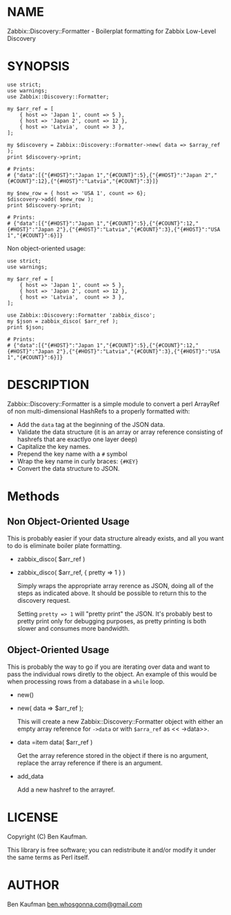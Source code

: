 # NAME

Zabbix::Discovery::Formatter - Boilerplat formatting for Zabbix Low-Level 
Discovery

# SYNOPSIS

    use strict;
    use warnings;
    use Zabbix::Discovery::Formatter;
    
    my $arr_ref = [
        { host => 'Japan 1', count => 5 },
        { host => 'Japan 2', count => 12 },
        { host => 'Latvia',  count => 3 },
    ];
    
    my $discovery = Zabbix::Discovery::Formatter->new( data => $array_ref );
    print $discovery->print;
    
    # Prints:
    # {"data":[{"{#HOST}":"Japan 1","{#COUNT}":5},{"{#HOST}":"Japan 2","{#COUNT}":12},{"{#HOST}":"Latvia","{#COUNT}":3}]}
    
    my $new_row = { host => 'USA 1', count => 6};
    $discovery->add( $new_row );
    print $discovery->print;
    
    # Prints:
    # {"data":[{"{#HOST}":"Japan 1","{#COUNT}":5},{"{#COUNT}":12,"{#HOST}":"Japan 2"},{"{#HOST}":"Latvia","{#COUNT}":3},{"{#HOST}":"USA 1","{#COUNT}":6}]}

Non object-oriented usage: 

    use strict;
    use warnings;
    
    my $arr_ref = [
        { host => 'Japan 1', count => 5 },
        { host => 'Japan 2', count => 12 },
        { host => 'Latvia',  count => 3 },
    ];
    
    use Zabbix::Discovery::Formatter 'zabbix_disco';
    my $json = zabbix_disco( $arr_ref );
    print $json;
    
    # Prints:
    # {"data":[{"{#HOST}":"Japan 1","{#COUNT}":5},{"{#COUNT}":12,"{#HOST}":"Japan 2"},{"{#HOST}":"Latvia","{#COUNT}":3},{"{#HOST}":"USA 1","{#COUNT}":6}]}
    

# DESCRIPTION

Zabbix::Discovery::Formatter is a simple module to convert a perl ArrayRef of
non multi-dimensional HashRefs to a properly formatted with:

- Add the `data` tag at the beginning of the JSON data.
- Validate the data structure (it is an array or array reference 
consisting of hashrefs that are exactlyo one layer deep)
- Capitalize the key names.
- Prepend the key name with a `#` symbol
- Wrap the key name in curly braces: `{#KEY}`
- Convert the data structure to JSON.

# Methods

## Non Object-Oriented Usage

This is probably easier if your data structure already exists, and all you want
to do is eliminate boiler plate formatting.

- zabbix\_disco( $arr\_ref )
- zabbix\_disco( $arr\_ref, { pretty => 1 } )

    Simply wraps the appropriate array rerence as JSON, doing all of the steps as
    indicated above.  It should be possible to return this to the discovery 
    request. 

    Setting `pretty => 1` will "pretty print" the JSON.  It's probably
    best to pretty print only for debugging purposes, as pretty printing is both 
    slower and consumes more bandwidth.

## Object-Oriented Usage

This is probably the way to go if you are iterating over data and want to pass
the individual rows diretly to the object.  An example of this would be when
processing rows from a database in a `while` loop.

- new()
- new( data => $arr\_ref );

    This will create a new Zabbix::Discovery::Formatter object with either an 
    empty array reference for `->data` or with `$arra_ref` as << ->data>>.

- data
=item data( $arr\_ref )

    Get the array reference stored in the object if there is no argument, replace
    the array reference if there is an argument.

- add\_data

    Add a new hashref to the arrayref.

# LICENSE

Copyright (C) Ben Kaufman.

This library is free software; you can redistribute it and/or modify
it under the same terms as Perl itself.

# AUTHOR

Ben Kaufman <ben.whosgonna.com@gmail.com>

